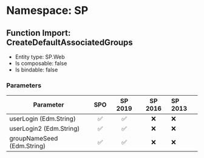 # Namespace: SP

## Function Import: CreateDefaultAssociatedGroups

- Entity type: SP.Web
- Is composable: false
- Is bindable: false

### Parameters

Parameter | SPO | SP 2019 | SP 2016 | SP 2013
----------|:---:|:-------:|:-------:|:-------
userLogin (Edm.String) | ✅ | ✅ | ❌ | ❌
userLogin2 (Edm.String) | ✅ | ✅ | ❌ | ❌
groupNameSeed (Edm.String) | ✅ | ✅ | ❌ | ❌
